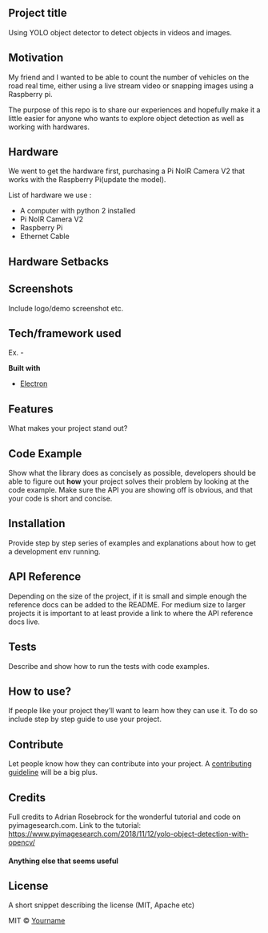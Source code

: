## Project title
Using YOLO object detector to detect objects in videos and images.

## Motivation
My friend and I wanted to be able to count the number of vehicles on the road real time, either using a live stream video or snapping images using a Raspberry pi.

The purpose of this repo is to share our experiences and hopefully make it a little easier for anyone who wants to explore object detection as well as working with hardwares.

## Hardware
We went to get the hardware first, purchasing a Pi NoIR Camera V2 that works with the Raspberry Pi(update the model).

List of hardware we use :
- A computer with python 2 installed
- Pi NoIR Camera V2
- Raspberry Pi
- Ethernet Cable

## Hardware Setbacks 


## Screenshots
Include logo/demo screenshot etc.

## Tech/framework used
Ex. -

<b>Built with</b>
- [Electron](https://electron.atom.io)

## Features
What makes your project stand out?

## Code Example
Show what the library does as concisely as possible, developers should be able to figure out **how** your project solves their problem by looking at the code example. Make sure the API you are showing off is obvious, and that your code is short and concise.

## Installation
Provide step by step series of examples and explanations about how to get a development env running.

## API Reference

Depending on the size of the project, if it is small and simple enough the reference docs can be added to the README. For medium size to larger projects it is important to at least provide a link to where the API reference docs live.

## Tests
Describe and show how to run the tests with code examples.

## How to use?
If people like your project they’ll want to learn how they can use it. To do so include step by step guide to use your project.

## Contribute

Let people know how they can contribute into your project. A [contributing guideline](https://github.com/zulip/zulip-electron/blob/master/CONTRIBUTING.md) will be a big plus.

## Credits
Full credits to Adrian Rosebrock for the wonderful tutorial and code on pyimagesearch.com. Link to the tutorial: https://www.pyimagesearch.com/2018/11/12/yolo-object-detection-with-opencv/

#### Anything else that seems useful

## License
A short snippet describing the license (MIT, Apache etc)

MIT © [Yourname]()    
